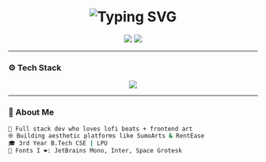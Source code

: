 <!-- Glitchy & Artistic GitHub README Start -->
<h1 align="center">
  <img src="https://readme-typing-svg.herokuapp.com?font=JetBrains+Mono&size=26&duration=3000&pause=500&color=F92672&center=true&vCenter=true&multiline=true&width=435&height=80&lines=Hi+%F0%9F%91%8B%2C+I'm+Sumit+Kumar;Frontend+Developer+%2F+Builder+%2F+Dreamer" alt="Typing SVG" />
</h1>

<p align="center">
  <img src="https://img.shields.io/badge/lofi%20dev-%F0%9F%8E%A7-black?style=for-the-badge&logo=codeforces&logoColor=F92672&color=0d0d0d" />
  <img src="https://img.shields.io/badge/art%20gallery%20lover-%F0%9F%96%8C%EF%B8%8F-pink?style=for-the-badge&logo=dribbble&logoColor=white&color=F92672" />
</p>

---

### ⚙️ Tech Stack
<p align="center">
  <img src="https://skillicons.dev/icons?i=react,nextjs,nodejs,ts,js,mongodb,postgres,php,laravel,flutter,docker,aws,html,css,tailwind,figma,redux" />
</p>

---

### 🎨 About Me
```bash
🧠 Full stack dev who loves lofi beats + frontend art
🌐 Building aesthetic platforms like SumoArts & RentEase
🎓 3rd Year B.Tech CSE | LPU
🌈 Fonts I ❤️: JetBrains Mono, Inter, Space Grotesk
